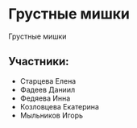 # Грустные мишки
Грустные мишки 

## Участники:
* Старцева Елена
* Фадеев Даниил
* Федяева Инна
* Козловцева Екатерина 
* Мыльников Игорь 
